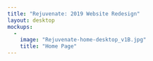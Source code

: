 ```yaml
---
title: "Rejuvenate: 2019 Website Redesign"
layout: desktop
mockups:
  -
    image: "Rejuvenate-home-desktop_v1B.jpg"
    title: "Home Page"
---
```

